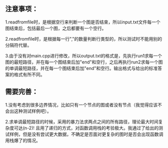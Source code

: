 ## 注意事项：

1.readfromfile时，是根据空行来判断一个图是否结束，所以input.txt文件每一个图结束后，包括最后一个图，之后都要有一个空行。

2.readfromfile时，是根据每一行","的数量判断行类型的，所以测试时不能用别的分隔符代替。

3.由于没有对main.cpp进行修改，所以output.txt的格式是，先执行run1求每一个图的最短路径，并在每一个图结束后加"end"和空行，之后再执行run2求每一个图的单调最短路径，并在每一个图结束后加"end"和空行。输出格式与给出的标准答案的格式有所不同。

## 需要完善：

1.没有考虑到很多边界情况，比如只有一个节点的图或者没有节点（我觉得应该不会出这种测试样例吧）。

2.求单调最短路径的时候，采用的暴力法求两点之间的所有路径，理论最大时间复杂度可达(n-2)! 且用了递归的方式，对函数调用栈的考验极大。我通过了给出的测试样例，但是没有尝试更大数据，不确定是否面对更复杂的图时是否会出现函数调用栈爆了的情况。

